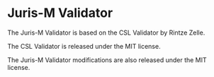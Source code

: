 Juris-M Validator
=================

The Juris-M Validator is based on the CSL Validator by Rintze Zelle.

The CSL Validator is released under the MIT license.

The Juris-M Validator modifications are also released under the MIT license.

